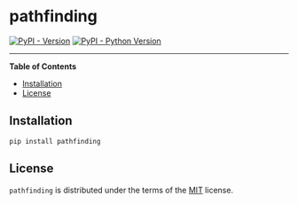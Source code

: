 # pathfinding

[![PyPI - Version](https://img.shields.io/pypi/v/pathfinding.svg)](https://pypi.org/project/pathfinding)
[![PyPI - Python Version](https://img.shields.io/pypi/pyversions/pathfinding.svg)](https://pypi.org/project/pathfinding)

-----

**Table of Contents**

- [Installation](#installation)
- [License](#license)

## Installation

```console
pip install pathfinding
```

## License

`pathfinding` is distributed under the terms of the [MIT](https://spdx.org/licenses/MIT.html) license.
